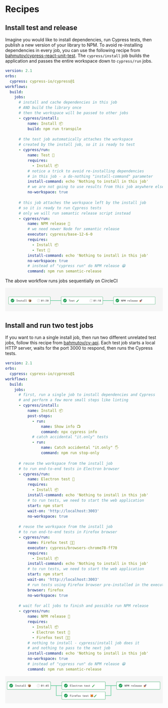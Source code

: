 # Recipes

## Install test and release

Imagine you would like to install dependencies, run Cypress tests, then publish a new version of your library to NPM. To avoid re-installing dependencies in every job, you can use the following recipe from [bahmutov/cypress-react-unit-test](https://github.com/bahmutov/cypress-react-unit-test). The `cypress/install` job builds the application and passes the entire workspace down to `cypress/run` jobs.

```yml
version: 2.1
orbs:
  cypress: cypress-io/cypress@1
workflows:
  build:
    jobs:
      # install and cache dependencies in this job
      # AND build the library once
      # then the workspace will be passed to other jobs
      - cypress/install:
          name: Install 📦
          build: npm run transpile

      # the test job automatically attaches the workspace
      # created by the install job, so it is ready to test
      - cypress/run:
          name: Test 🧪
          requires:
            - Install 📦
          # notice a trick to avoid re-installing dependencies
          # in this job - a do-nothing "install-command" parameter
          install-command: echo 'Nothing to install in this job'
          # we are not going to use results from this job anywhere else
          no-workspace: true

      # this job attaches the workspace left by the install job
      # so it is ready to run Cypress tests
      # only we will run semantic release script instead
      - cypress/run:
          name: NPM release 🚀
          # we need newer Node for semantic release
          executor: cypress/base-12-6-0
          requires:
            - Install 📦
            - Test 🧪
          install-command: echo 'Nothing to install in this job'
          no-workspace: true
          # instead of "cypress run" do NPM release 😁
          command: npm run semantic-release
```

The above workflow runs jobs sequentially on CircleCI

![Install test and release workflow](/img/release-workflow.png)

## Install and run two test jobs

If you want to run a single install job, then run two different unrelated test jobs, follow this recipe from [bahmutov/cy-api](https://github.com/bahmutov/cy-api). Each test job starts a local HTTP server, waits for the port 3000 to respond, then runs the Cypress tests.

```yml
version: 2.1
orbs:
  cypress: cypress-io/cypress@1
workflows:
  build:
    jobs:
      # first, run a single job to install dependencies and Cypress
      # and perform a few more small steps like linting
      - cypress/install:
          name: Install 📦
          post-steps:
            - run:
                name: Show info 📺
                command: npx cypress info
            # catch accidental "it.only" tests
            - run:
                name: Catch accidental "it.only" 🖐
                command: npm run stop-only

      # reuse the workspace from the install job
      # to run end-to-end tests in Electron browser
      - cypress/run:
          name: Electron test 🧪
          requires:
            - Install 📦
          install-command: echo 'Nothing to install in this job'
          # to run tests, we need to start the web application
          start: npm start
          wait-on: 'http://localhost:3003'
          no-workspace: true

      # reuse the workspace from the install job
      # to run end-to-end tests in Firefox browser
      - cypress/run:
          name: Firefox test 🦊🧪
          executor: cypress/browsers-chrome78-ff70
          requires:
            - Install 📦
          install-command: echo 'Nothing to install in this job'
          # to run tests, we need to start the web application
          start: npm start
          wait-on: 'http://localhost:3003'
          # run tests using Firefox browser pre-installed in the executor image
          browser: firefox
          no-workspace: true

      # wait for all jobs to finish and possible run NPM release
      - cypress/run:
          name: NPM release 🚀
          requires:
            - Install 📦
            - Electron test 🧪
            - Firefox test 🦊🧪
          # nothing to install - cypress/install job does it
          # and nothing to pass to the next job
          install-command: echo 'Nothing to install in this job'
          no-workspace: true
          # instead of "cypress run" do NPM release 😁
          command: npm run semantic-release
```

![Run two test jobs after install](/img/two-test-jobs.png)
